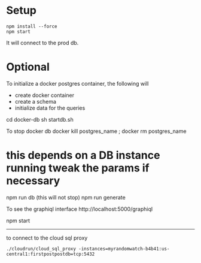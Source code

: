# Setup

```
npm install --force
npm start
```


It will connect to the prod db.


# Optional 
To initialize a docker postgres container, the following will 
- create docker container
- create a schema
- initialize data for the queries

cd docker-db
sh startdb.sh

To stop docker db 
docker kill postgres_name ; docker rm postgres_name

# this depends on a DB instance running tweak the params if necessary
npm run db   (this will not stop)
npm run generate

To see the graphiql interface http://localhost:5000/graphiql

npm start 


--- 

to connect to the cloud sql proxy

```
./cloudrun/cloud_sql_proxy -instances=myrandomwatch-b4b41:us-central1:firstpostpostdb=tcp:5432
```
